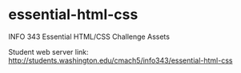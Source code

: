 essential-html-css
==================

INFO 343 Essential HTML/CSS Challenge Assets

Student web server link: http://students.washington.edu/cmach5/info343/essential-html-css